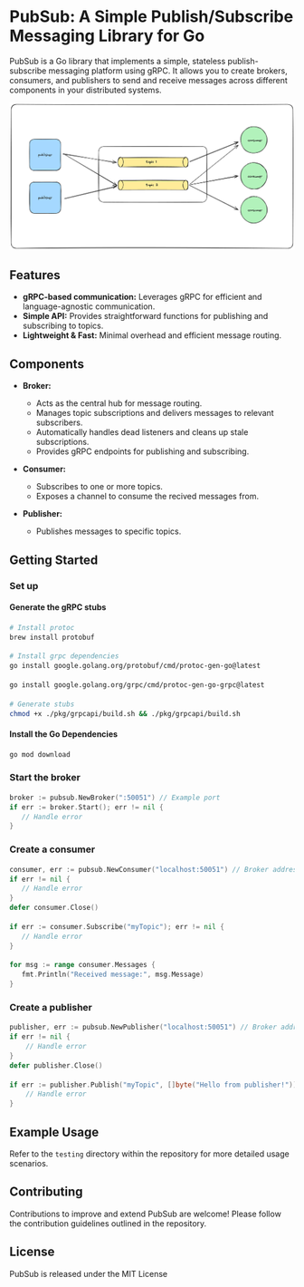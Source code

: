 # PubSub: A Simple Publish/Subscribe Messaging Library for Go

PubSub is a Go library that implements a simple, stateless publish-subscribe messaging platform using gRPC. It allows you to create brokers, consumers, and publishers to send and receive messages across different components in your distributed systems.

![pubsub architecture](./pubsub.png)

## Features

- **gRPC-based communication:** Leverages gRPC for efficient and language-agnostic communication.
- **Simple API:** Provides straightforward functions for publishing and subscribing to topics.
- **Lightweight & Fast:** Minimal overhead and efficient message routing.

## Components

- **Broker:**

  - Acts as the central hub for message routing.
  - Manages topic subscriptions and delivers messages to relevant subscribers.
  - Automatically handles dead listeners and cleans up stale subscriptions.
  - Provides gRPC endpoints for publishing and subscribing.

- **Consumer:**

  - Subscribes to one or more topics.
  - Exposes a channel to consume the recived messages from.

- **Publisher:**
  - Publishes messages to specific topics.

## Getting Started

### Set up

#### Generate the gRPC stubs

```bash
# Install protoc
brew install protobuf

# Install grpc dependencies
go install google.golang.org/protobuf/cmd/protoc-gen-go@latest

go install google.golang.org/grpc/cmd/protoc-gen-go-grpc@latest

# Generate stubs
chmod +x ./pkg/grpcapi/build.sh && ./pkg/grpcapi/build.sh
```

#### Install the Go Dependencies

```bash
go mod download
```

### Start the broker

```go
broker := pubsub.NewBroker(":50051") // Example port
if err := broker.Start(); err != nil {
   // Handle error
}
```

### Create a consumer

```go
consumer, err := pubsub.NewConsumer("localhost:50051") // Broker address
if err != nil {
   // Handle error
}
defer consumer.Close()

if err := consumer.Subscribe("myTopic"); err != nil {
   // Handle error
}

for msg := range consumer.Messages {
   fmt.Println("Received message:", msg.Message)
}
```

### Create a publisher

```go
publisher, err := pubsub.NewPublisher("localhost:50051") // Broker address
if err != nil {
    // Handle error
}
defer publisher.Close()

if err := publisher.Publish("myTopic", []byte("Hello from publisher!")); err != nil {
    // Handle error
}
```

## Example Usage

Refer to the `testing` directory within the repository for more detailed usage scenarios.

## Contributing

Contributions to improve and extend PubSub are welcome! Please follow the contribution guidelines outlined in the repository.

## License

PubSub is released under the MIT License

